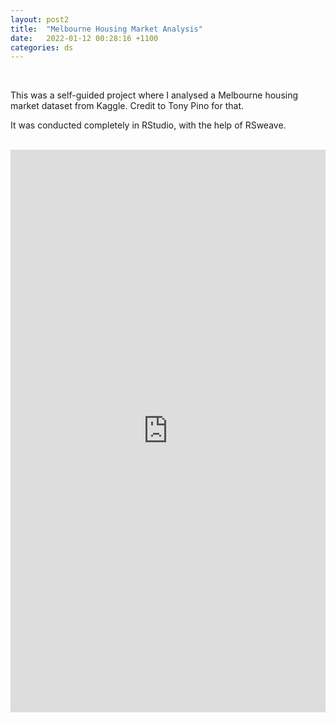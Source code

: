 ```yaml
---
layout: post2
title:  "Melbourne Housing Market Analysis"
date:   2022-01-12 00:28:16 +1100
categories: ds
---
```

<br>

This was a self-guided project where I analysed a Melbourne housing market dataset from Kaggle. Credit to Tony Pino for that. 

It was conducted completely in RStudio, with the help of RSweave. 

<br>

<centre>
<iframe 
src="https://drive.google.com/file/d/1TMzfM_B8470IlZ6tHNOCPsiuF2CFVg8e/preview" width="100%" height="900px" frameborder="0" allowfullscreen allowTransparency="true">
</iframe>
</centre>
